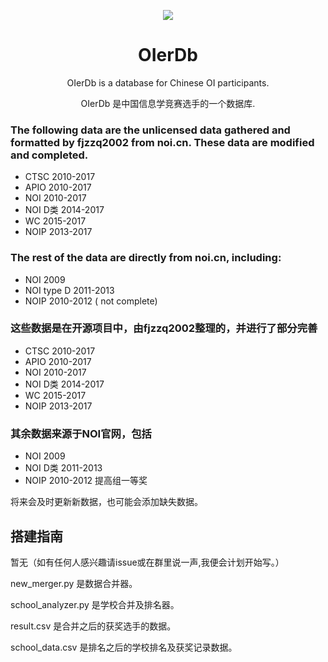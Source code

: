 <p align="center">
<img src="https://github.com/WZKSDN/OIer/raw/master/on_server/logo-white.png" />
</p>

<h1 align="center">OIerDb</h1>

<p align="center">OIerDb is a database for Chinese OI participants.</p>
<p align="center">OIerDb 是中国信息学竞赛选手的一个数据库.</p>

### The following data are the unlicensed data gathered and formatted by fjzzq2002 from noi.cn. These data are modified and completed.
- CTSC 2010-2017
- APIO 2010-2017
- NOI 2010-2017
- NOI D类 2014-2017
- WC 2015-2017
- NOIP 2013-2017

### The rest of the data are directly from noi.cn, including:

- NOI 2009
- NOI type D 2011-2013
- NOIP 2010-2012 ( not complete)



### 这些数据是在开源项目中，由fjzzq2002整理的，并进行了部分完善
- CTSC 2010-2017
- APIO 2010-2017
- NOI 2010-2017
- NOI D类 2014-2017
- WC 2015-2017
- NOIP 2013-2017

### 其余数据来源于NOI官网，包括

- NOI 2009
- NOI D类 2011-2013
- NOIP 2010-2012 提高组一等奖

将来会及时更新新数据，也可能会添加缺失数据。

## 搭建指南

暂无（如有任何人感兴趣请issue或在群里说一声,我便会计划开始写。）

new_merger.py 是数据合并器。

school_analyzer.py 是学校合并及排名器。

result.csv 是合并之后的获奖选手的数据。

school_data.csv 是排名之后的学校排名及获奖记录数据。

